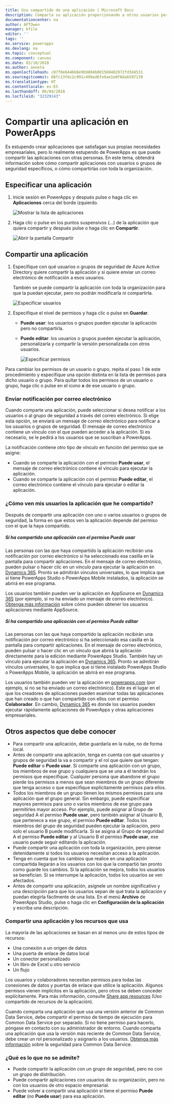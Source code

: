 ```yaml
---
title: Uso compartido de una aplicación | Microsoft Docs
description: Comparta su aplicación proporcionando a otros usuarios permiso para ejecutarla o modificarla
documentationcenter: na
author: AFTOwen
manager: kfile
editor: ''
tags: ''
ms.service: powerapps
ms.devlang: na
ms.topic: conceptual
ms.component: canvas
ms.date: 03/18/2018
ms.author: anneta
ms.openlocfilehash: c87f0e644668e9b9804b001560402972fd3d4531
ms.sourcegitcommit: 68fc13fdc2c991c499ad6fe9ae1e0f8dab597139
ms.translationtype: HT
ms.contentlocale: es-ES
ms.lasthandoff: 06/04/2018
ms.locfileid: "32329143"
---
```

# <a name="share-an-app-in-powerapps"></a>Compartir una aplicación en PowerApps
Es estupendo crear aplicaciones que satisfagan sus propias necesidades empresariales, pero lo realmente estupendo de PowerApps es que puede compartir las aplicaciones con otras personas. En este tema, obtendrá información sobre cómo compartir aplicaciones con usuarios o grupos de seguridad específicos, o cómo compartirlas con toda la organización.

## <a name="specify-an-app"></a>Especificar una aplicación
1. Inicie sesión en PowerApps y después pulse o haga clic en **Aplicaciones** cerca del borde izquierdo.

    ![Mostrar la lista de aplicaciones](./media/share-app/file-apps.png)

1. Haga clic o pulse en los puntos suspensivos (...) de la aplicación que quiera compartir y después pulse o haga clic en **Compartir**.

    ![Abrir la pantalla Compartir](./media/share-app/ellipsis-share.png)

## <a name="share-an-app"></a>Compartir una aplicación
1. Especifique con qué usuarios o grupos de seguridad de Azure Active Directory quiere compartir la aplicación y si quiere enviar un correo electrónico de notificación a esos usuarios.

    También se puede compartir la aplicación con toda la organización para que la puedan ejecutar, pero no podrán modificarla ni compartirla.

    ![Especificar usuarios](./media/share-app/share-list.png)

1. Especifique el nivel de permisos y haga clic o pulse en **Guardar**.

    * **Puede usar**: los usuarios o grupos pueden ejecutar la aplicación pero no compartirla.
    * **Puede editar**: los usuarios o grupos pueden ejecutar la aplicación, personalizarla y compartir la versión personalizada con otros usuarios.

        ![Especificar permisos](./media/share-app/edit-use.png)

Para cambiar los permisos de un usuario o grupo, repita el paso 1 de este procedimiento y especifique una opción distinta en la lista de permisos para dicho usuario o grupo. Para quitar todos los permisos de un usuario o grupo, haga clic o pulse en el icono **x** de ese usuario o grupo.

### <a name="send-email-notification"></a>Enviar notificación por correo electrónico
Cuando comparte una aplicación, puede seleccionar si desea notificar a los usuarios o al grupo de seguridad a través del correo electrónico. Si elige esta opción, se enviará un mensaje de correo electrónico para notificar a los usuarios o grupos de seguridad. El mensaje de correo electrónico contiene un vínculo con el que pueden acceder a la aplicación. Si es necesario, se le pedirá a los usuarios que se suscriban a PowerApps.

La notificación contiene otro tipo de vínculo en función del permiso que se asigne:

- Cuando se comparte la aplicación con el permiso **Puede usar**, el mensaje de correo electrónico contiene el vínculo para ejecutar la aplicación.
- Cuando se comparte la aplicación con el permiso **Puede editar**, el correo electrónico contiene el vínculo para ejecutar o editar la aplicación.

### <a name="how-do-my-users-see-the-app-i-shared"></a>¿Cómo ven mis usuarios la aplicación que he compartido?
Después de compartir una aplicación con uno o varios usuarios o grupos de seguridad, la forma en que estos ven la aplicación depende del permiso con el que la haya compartido.

##### <a name="if-you-shared-an-app-with-can-use-permission"></a>Si ha compartido una aplicación con el permiso *Puede usar*
Las personas con las que haya compartido la aplicación recibirán una notificación por correo electrónico si ha seleccionado esa casilla en la pantalla para compartir aplicaciones. En el mensaje de correo electrónico, pueden pulsar o hacer clic en un vínculo para ejecutar la aplicación en [Dynamics 365](http://home.dynamics.com). Pronto se admitirán vínculos universales, lo que implica que si tiene PowerApps Studio o PowerApps Mobile instalados, la aplicación se abrirá en ese programa.

Los usuarios también pueden ver la aplicación en AppSource en [Dynamics 365](http://home.dynamics.com) (por ejemplo, si no ha enviado un mensaje de correo electrónico). [Obtenga más información](../../user/app-source.md) sobre cómo pueden obtener los usuarios aplicaciones mediante AppSource.

##### <a name="if-you-shared-an-app-with-can-edit-permission"></a>Si ha compartido una aplicación con el permiso *Puede editar*
Las personas con las que haya compartido la aplicación recibirán una notificación por correo electrónico si ha seleccionado esa casilla en la pantalla para compartir aplicaciones. En el mensaje de correo electrónico, pueden pulsar o hacer clic en un vínculo que abrirá la aplicación directamente para la edición mediante PowerApps Studio. También hay un vínculo para ejecutar la aplicación en [Dynamics 365](http://home.dynamics.com). Pronto se admitirán vínculos universales, lo que implica que si tiene instalado PowerApps Studio o PowerApps Mobile, la aplicación se abrirá en ese programa.

Los usuarios también pueden ver la aplicación en [powerapps.com](http://web.powerapps.com) (por ejemplo, si no se ha enviado un correo electrónico). Este es el lugar en el que los creadores de aplicaciones pueden examinar todas las aplicaciones que han creado o que han compartido con ellos con el permiso **Colaborador**. En cambio, [Dynamics 365](http://home.dynamics.com) es donde los usuarios pueden ejecutar rápidamente aplicaciones de PowerApps y otras aplicaciones empresariales.

## <a name="other-things-to-know"></a>Otros aspectos que debe conocer
* Para compartir una aplicación, debe guardarla en la nube, no de forma local.
* Antes de compartir una aplicación, tenga en cuenta con qué usuarios y grupos de seguridad la va a compartir y el rol que quiere que tengan: **Puede editar** o **Puede usar**. Si comparte una aplicación con un grupo, los miembros de ese grupo y cualquiera que se una a él tendrán los permisos que especifique. Cualquier persona que abandone el grupo pierde los permisos a menos que sean miembros de un grupo diferente que tenga acceso o que especifique explícitamente permisos para ellos.
* Todos los miembros de un grupo tienen los mismos permisos para una aplicación que el grupo general. Sin embargo, puede especificar mayores permisos para uno o varios miembros de ese grupo para permitirles mayor acceso. Por ejemplo, puede asignar al Grupo de seguridad A el permiso **Puede usar**, pero también asignar al Usuario B, que pertenece a ese grupo, el permiso **Puede editar**. Todos los miembros del grupo de seguridad pueden ejecutar la aplicación, pero solo el usuario B puede modificarla. Si se asigna al Grupo de seguridad A el permiso **Puede editar** y al Usuario B el permiso **Puede usar**, ese usuario puede seguir editando la aplicación.
* Puede compartir una aplicación con toda la organización, pero piense detenidamente si todos los usuarios necesitan acceso a la aplicación.
* Tenga en cuenta que los cambios que realice en una aplicación compartida llegarán a los usuarios con los que la compartió tan pronto como guarde los cambios. Si la aplicación se mejora, todos los usuarios se benefician. Si se interrumpe la aplicación, todos los usuarios se ven afectados.
* Antes de compartir una aplicación, asígnele un nombre significativo y una descripción para que los usuarios sepan de qué trata la aplicación y puedan elegirla fácilmente de una lista. En el menú **Archivo** de PowerApps Studio, pulse o haga clic en **Configuración de la aplicación** y escriba una descripción.

### <a name="app-sharing-and-the-resources-the-app-uses"></a>Compartir una aplicación y los recursos que usa
La mayoría de las aplicaciones se basan en al menos uno de estos tipos de recursos:

* Una conexión a un origen de datos
* Una puerta de enlace de datos local
* Un conector personalizado
* Un libro de Excel u otro servicio
* Un flujo

Los usuarios y colaboradores necesitan permisos para todas las conexiones de datos y puertas de enlace que utilice la aplicación. Algunos permisos vienen implícitos en la aplicación, pero otros se deben conceder explícitamente. Para más información, consulte [Share app resources](share-app-resources.md) (Uso compartido de recursos de la aplicación).

Cuando comparta una aplicación que usa una versión anterior de Common Data Service, debe compartir el permiso de tiempo de ejecución para Common Data Service por separado. Si no tiene permiso para hacerlo, póngase en contacto con su administrador de entorno. Cuando comparta una aplicación que usa la versión más reciente de Common Data Service, debe crear un rol personalizado y asignarlo a los usuarios. [Obtenga más información](../../administrator/database-security.md) sobre la seguridad para Common Data Service.

### <a name="what-isnt-supported"></a>¿Qué es lo que no se admite?
* Puede compartir la aplicación con un grupo de seguridad, pero no con un grupo de distribución.
* Puede compartir aplicaciones con usuarios de su organización, pero no con los usuarios de otro espacio empresarial.
* Puede volver a compartir una aplicación si tiene el permiso **Puede editar** (no **Puede usar**) para esa aplicación.
